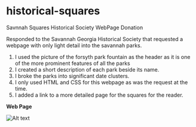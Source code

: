 # historical-squares
Savnnah Squares Historical Society WebPage Donation

Responded to the Savannah Georgia Historical Society that requested a webpage with only light detail into the savannah parks.

1.  I used the picture of the forsyth park fountain as the header as it is one of the more prominent features of all the parks
2.  I created a short description of each park beside its name.
3.  I broke the parks into significant date clusters.
4.  I only used HTML and CSS for this webpage as was the request at the time.
5.  I added a link to a more detailed page for the squares for the reader.

**Web Page**

![Alt text](https://github.com/davidbell1751/historical-squares/blob/main/svannahSquares.jpg?raw=true "Splash Page")


